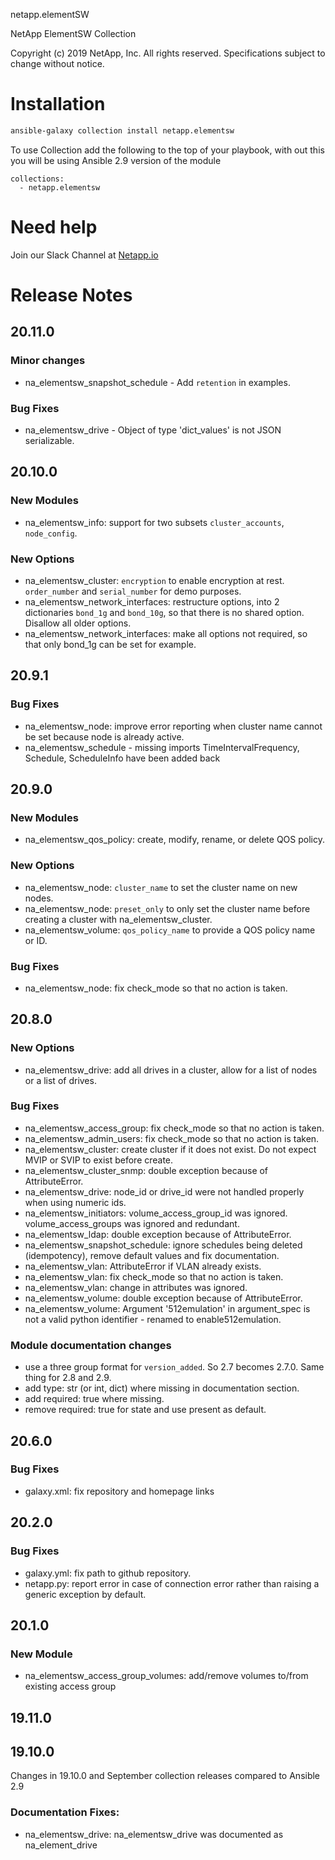 netapp.elementSW

NetApp ElementSW Collection

Copyright (c) 2019 NetApp, Inc. All rights reserved.
Specifications subject to change without notice.

# Installation
```bash
ansible-galaxy collection install netapp.elementsw
```
To use Collection add the following to the top of your playbook, with out this you will be using Ansible 2.9 version of the module
```
collections:
  - netapp.elementsw
```
# Need help
Join our Slack Channel at [Netapp.io](http://netapp.io/slack)

# Release Notes

## 20.11.0

### Minor changes
- na_elementsw_snapshot_schedule - Add `retention` in examples.

### Bug Fixes
- na_elementsw_drive - Object of type 'dict_values' is not JSON serializable.

## 20.10.0

### New Modules
- na_elementsw_info: support for two subsets `cluster_accounts`, `node_config`.

### New Options
- na_elementsw_cluster: `encryption` to enable encryption at rest.  `order_number` and `serial_number` for demo purposes.
- na_elementsw_network_interfaces: restructure options, into 2 dictionaries `bond_1g` and `bond_10g`, so that there is no shared option.  Disallow all older options.
- na_elementsw_network_interfaces: make all options not required, so that only bond_1g can be set for example.

## 20.9.1

### Bug Fixes
- na_elementsw_node: improve error reporting when cluster name cannot be set because node is already active.
- na_elementsw_schedule - missing imports TimeIntervalFrequency, Schedule, ScheduleInfo have been added back

## 20.9.0

### New Modules
- na_elementsw_qos_policy: create, modify, rename, or delete QOS policy.

### New Options
- na_elementsw_node: `cluster_name` to set the cluster name on new nodes.
- na_elementsw_node: `preset_only` to only set the cluster name before creating a cluster with na_elementsw_cluster.
- na_elementsw_volume: `qos_policy_name` to provide a QOS policy name or ID.

### Bug Fixes
- na_elementsw_node: fix check_mode so that no action is taken.

## 20.8.0

### New Options
- na_elementsw_drive: add all drives in a cluster, allow for a list of nodes or a list of drives.

### Bug Fixes
- na_elementsw_access_group: fix check_mode so that no action is taken.
- na_elementsw_admin_users: fix check_mode so that no action is taken.
- na_elementsw_cluster: create cluster if it does not exist.  Do not expect MVIP or SVIP to exist before create.
- na_elementsw_cluster_snmp: double exception because of AttributeError.
- na_elementsw_drive: node_id or drive_id were not handled properly when using numeric ids.
- na_elementsw_initiators: volume_access_group_id was ignored.  volume_access_groups was ignored and redundant.
- na_elementsw_ldap: double exception because of AttributeError.
- na_elementsw_snapshot_schedule: ignore schedules being deleted (idempotency), remove default values and fix documentation.
- na_elementsw_vlan: AttributeError if VLAN already exists.
- na_elementsw_vlan: fix check_mode so that no action is taken.
- na_elementsw_vlan: change in attributes was ignored.
- na_elementsw_volume: double exception because of AttributeError.
- na_elementsw_volume: Argument '512emulation' in argument_spec is not a valid python identifier - renamed to enable512emulation.

### Module documentation changes
- use a three group format for `version_added`.  So 2.7 becomes 2.7.0.  Same thing for 2.8 and 2.9.
- add type: str (or int, dict) where missing in documentation section.
- add required: true where missing.
- remove required: true for state and use present as default.

## 20.6.0
### Bug Fixes
- galaxy.xml: fix repository and homepage links

## 20.2.0
### Bug Fixes
- galaxy.yml: fix path to github repository.
- netapp.py: report error in case of connection error rather than raising a generic exception by default.

## 20.1.0
### New Module
- na_elementsw_access_group_volumes: add/remove volumes to/from existing access group

## 19.11.0
## 19.10.0
Changes in 19.10.0 and September collection releases compared to Ansible 2.9
### Documentation Fixes:
- na_elementsw_drive: na_elementsw_drive was documented as na_element_drive
